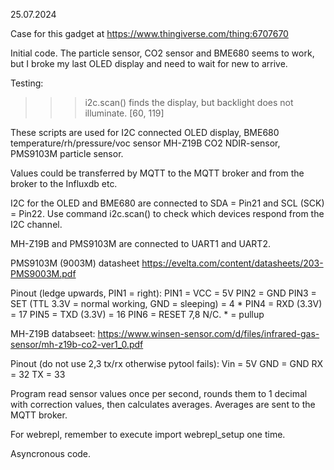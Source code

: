 25.07.2024

Case for this gadget at https://www.thingiverse.com/thing:6707670

Initial code. The particle sensor, CO2 sensor and BME680 seems to work, but I broke my last OLED display and need to wait for new to arrive. 

Testing:

>>> i2c.scan() finds the display, but backlight does not illuminate.
[60, 119]

These scripts are used for I2C connected OLED display, BME680 temperature/rh/pressure/voc sensor
MH-Z19B CO2 NDIR-sensor, PMS9103M particle sensor.

Values could be transferred by MQTT to the MQTT broker and from the broker to the Influxdb etc.

I2C for the OLED and BME680 are connected to SDA = Pin21 and SCL (SCK) = Pin22.
Use command i2c.scan() to check which devices respond from the I2C channel.

MH-Z19B and PMS9103M are connected to UART1 and UART2.

PMS9103M (9003M) datasheet https://evelta.com/content/datasheets/203-PMS9003M.pdf

Pinout (ledge upwards, PIN1 = right):
PIN1 = VCC = 5V
PIN2 = GND
PIN3 = SET (TTL 3.3V = normal working, GND = sleeping) = 4 *
PIN4 = RXD (3.3V) = 17
PIN5 = TXD (3.3V) = 16
PIN6 = RESET 
7,8 N/C. * = pullup

MH-Z19B databseet: https://www.winsen-sensor.com/d/files/infrared-gas-sensor/mh-z19b-co2-ver1_0.pdf

Pinout (do not use 2,3 tx/rx otherwise pytool fails):
Vin = 5V
GND = GND
RX = 32
TX = 33

Program read sensor values once per second, rounds them to 1 decimal with correction values, then calculates averages.
Averages are sent to the MQTT broker.

For webrepl, remember to execute import webrepl_setup one time.

Asyncronous code.
